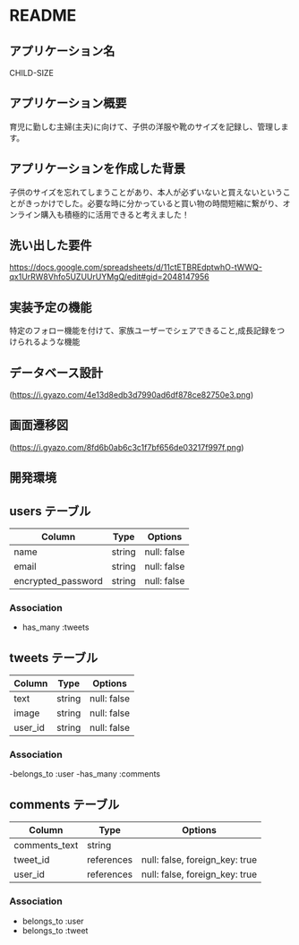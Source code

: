 # README

## アプリケーション名
CHILD-SIZE

## アプリケーション概要
育児に勤しむ主婦(主夫)に向けて、子供の洋服や靴のサイズを記録し、管理します。

## アプリケーションを作成した背景
子供のサイズを忘れてしまうことがあり、本人が必ずいないと買えないということがきっかけでした。必要な時に分かっていると買い物の時間短縮に繋がり、オンライン購入も積極的に活用できると考えました！

## 洗い出した要件
https://docs.google.com/spreadsheets/d/11ctETBREdptwhO-tWWQ-qx1UrRW8Vhfo5UZUUrUYMgQ/edit#gid=2048147956

## 実装予定の機能
特定のフォロー機能を付けて、家族ユーザーでシェアできること,成長記録をつけられるような機能

## データベース設計
(https://i.gyazo.com/4e13d8edb3d7990ad6df878ce82750e3.png)

## 画面遷移図
(https://i.gyazo.com/8fd6b0ab6c3c1f7bf656de03217f997f.png)

## 開発環境


## users テーブル

| Column             | Type   | Options     |
| ------------------ | ------ | ----------- |
| name               | string | null: false |
| email              | string | null: false |
| encrypted_password | string | null: false |

### Association

- has_many :tweets

## tweets テーブル

| Column             | Type   | Options     |
| ------------------ | ------ | ----------- |
| text               | string | null: false |
| image              | string | null: false |
| user_id            | string | null: false |

### Association

-belongs_to :user
-has_many :comments

## comments テーブル

| Column       | Type       | Options                        |
| ------------ | ---------- | ------------------------------ |
| comments_text| string     |                                |
| tweet_id     | references | null: false, foreign_key: true |
| user_id      | references | null: false, foreign_key: true |

### Association

- belongs_to :user
- belongs_to :tweet